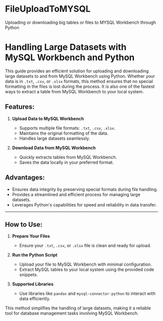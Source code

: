 # FileUploadToMYSQL
Uploading or downloading big tables or files to MYSQL Workbench through Python
# Handling Large Datasets with MySQL Workbench and Python
This guide provides an efficient solution for uploading and downloading large datasets to and from MySQL Workbench using Python. Whether your data is in `.txt`, `.csv`, or `.xlsx` formats, this method ensures that no special formatting in the files is lost during the process. It is also one of the fastest ways to extract a table from MySQL Workbench to your local system.

## Features:
1. **Upload Data to MySQL Workbench**  
   - Supports multiple file formats: `.txt`, `.csv`, `.xlsx`.
   - Maintains the original formatting of the data.
   - Handles large datasets seamlessly.

2. **Download Data from MySQL Workbench**  
   - Quickly extracts tables from MySQL Workbench.
   - Saves the data locally in your preferred format.

## Advantages:
- Ensures data integrity by preserving special formats during file handling.
- Provides a streamlined and efficient process for managing large datasets.
- Leverages Python's capabilities for speed and reliability in data transfer.

---

## How to Use:
1. **Prepare Your Files**
   - Ensure your `.txt`, `.csv`, or `.xlsx` file is clean and ready for upload.

2. **Run the Python Script**
   - Upload your file to MySQL Workbench with minimal configuration.
   - Extract MySQL tables to your local system using the provided code snippets.

3. **Supported Libraries**
   - Use libraries like `pandas` and `mysql-connector-python` to interact with data efficiently.

This method simplifies the handling of large datasets, making it a reliable tool for database management tasks involving MySQL Workbench.

